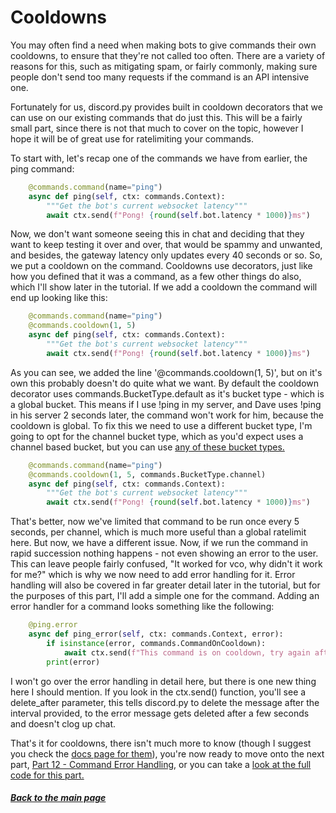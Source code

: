 # Cooldowns

You may often find a need when making bots to give commands their own cooldowns, to ensure that they're not called too often. There are a variety of reasons for this, such as mitigating spam, or fairly commonly, making sure people don't send too many requests if the command is an API intensive one.

Fortunately for us, discord&#46;py provides built in cooldown decorators that we can use on our existing commands that do just this. This will be a fairly small part, since there is not that much to cover on the topic, however I hope it will be of great use for ratelimiting your commands.

To start with, let's recap one of the commands we have from earlier, the ping command:

```py
    @commands.command(name="ping")
    async def ping(self, ctx: commands.Context):
        """Get the bot's current websocket latency"""
        await ctx.send(f"Pong! {round(self.bot.latency * 1000)}ms")
```

Now, we don't want someone seeing this in chat and deciding that they want to keep testing it over and over, that would be spammy and unwanted, and besides, the gateway latency only updates every 40 seconds or so. So, we put a cooldown on the command. Cooldowns use decorators, just like how you defined that it was a command, as a few other things do also, which I'll show later in the tutorial. If we add a cooldown the command will end up looking like this:

```py
    @commands.command(name="ping")
    @commands.cooldown(1, 5)
    async def ping(self, ctx: commands.Context):
        """Get the bot's current websocket latency"""
        await ctx.send(f"Pong! {round(self.bot.latency * 1000)}ms")
```

As you can see, we added the line '@commands.cooldown(1, 5)', but on it's own this probably doesn't do quite what we want. By default the cooldown decorator uses commands.BucketType.default as it's bucket type - which is a global bucket. This means if I use !ping in my server, and Dave uses !ping in his server 2 seconds later, the command won't work for him, because the cooldown is global. To fix this we need to use a different bucket type, I'm going to opt for the channel bucket type, which as you'd expect uses a channel based bucket, but you can use [any of these bucket types.](https://discordpy.readthedocs.io/en/latest/ext/commands/api.html#discord.discord.ext.commands.BucketType)

```py
    @commands.command(name="ping")
    @commands.cooldown(1, 5, commands.BucketType.channel)
    async def ping(self, ctx: commands.Context):
        """Get the bot's current websocket latency"""
        await ctx.send(f"Pong! {round(self.bot.latency * 1000)}ms")
```

That's better, now we've limited that command to be run once every 5 seconds, per channel, which is much more useful than a global ratelimit here. But now, we have a different issue. Now, if we run the command in rapid succession nothing happens - not even showing an error to the user. This can leave people fairly confused, "It worked for vco, why didn't it work for me?" which is why we now need to add error handling for it. Error handling will also be covered in far greater detail later in the tutorial, but for the purposes of this part, I'll add a simple one for the command. Adding an error handler for a command looks something like the following:

```py
    @ping.error
    async def ping_error(self, ctx: commands.Context, error):
        if isinstance(error, commands.CommandOnCooldown):
            await ctx.send(f"This command is on cooldown, try again after {round(error.retry_after)} seconds.", delete_after=5)
        print(error)
```

I won't go over the error handling in detail here, but there is one new thing here I should mention. If you look in the ctx.send() function, you'll see a delete_after parameter, this tells discord.py to delete the message after the interval provided, to the error message gets deleted after a few seconds and doesn't clog up chat.

That's it for cooldowns, there isn't much more to know (though I suggest you check the [docs page for them](https://discordpy.readthedocs.io/en/latest/ext/commands/api.html#discord.ext.commands.cooldown)), you're now ready to move onto the next part, [Part 12 - Command Error Handling](./part12.md), or you can take a [look at the full code for this part.](../code/part11/somecommands.py)

##### [Back to the main page](../README.md)